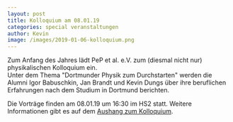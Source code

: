 ```yaml
---
layout: post
title: Kolloquium am 08.01.19
categories: special veranstaltungen
author: Kevin
image: /images/2019-01-06-kolloquium.png
---
```


Zum Anfang des Jahres lädt PeP et al. e.V. zum (diesmal nicht nur)
physikalischen Kolloquium ein.  
Unter dem Thema "Dortmunder Physik zum Durchstarten" werden die
Alumni Igor Babuschkin, Jan Brandt und Kevin Dungs über ihre beruflichen Erfahrungen nach dem Studium
in Dortmund berichten.

Die Vorträge finden am 08.01.19 um 16:30 im HS2 statt. Weitere Informationen
gibt es auf dem [Aushang zum
Kolloquium](https://www.physik.tu-dortmund.de/cms/Medienpool/Kolloquium/WS-2018_2019/Kolloquium_Pep_et_al_eV.pdf).
